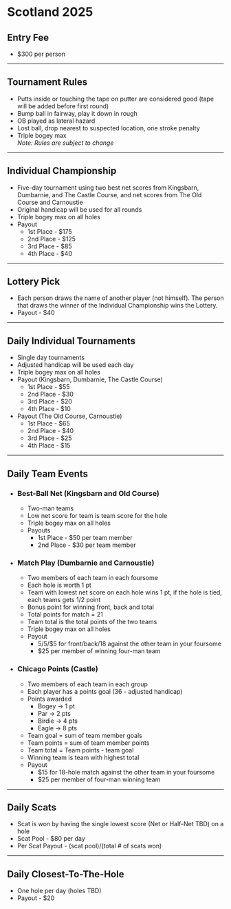 # Scotland 2025

## Entry Fee
- $300 per person

---

## Tournament Rules
- Putts inside or touching the tape on putter are considered good  (tape will be added before first round)
- Bump ball in fairway, play it down in rough
- OB played as lateral hazard
- Lost ball, drop nearest to suspected location, one stroke penalty
- Triple bogey max  
*Note: Rules are subject to change*

---

## Individual Championship
- Five-day tournament using two best net scores from Kingsbarn, Dumbarnie, and The Castle Course, and net scores from The Old Course and Carnoustie
- Original handicap will be used for all rounds
- Triple bogey max on all holes
- Payout
  - 1st Place - $175
  - 2nd Place - $125
  - 3rd Place - $85
  - 4th Place - $40

---

## Lottery Pick
- Each person draws the name of another player (not himself). The person that draws the winner of the Individual Championship wins the Lottery.
- Payout - $40

---

## Daily Individual Tournaments
- Single day tournaments
- Adjusted handicap will be used each day
- Triple bogey max on all holes
- Payout (Kingsbarn, Dumbarnie, The Castle Course)
  - 1st Place - $55
  - 2nd Place - $30
  - 3rd Place - $20
  - 4th Place - $10
- Payout (The Old Course, Carnoustie)
  - 1st Place - $65
  - 2nd Place - $40
  - 3rd Place - $25
  - 4th Place - $15

---

## Daily Team Events

- ### Best-Ball Net (Kingsbarn and Old Course)
  - Two-man teams
  - Low net score for team is team score for the hole
  - Triple bogey max on all holes
  - Payouts
    - 1st Place - $50 per team member
    - 2nd Place - $30 per team member

- ### Match Play (Dumbarnie and Carnoustie)
  - Two members of each team in each foursome
  - Each hole is worth 1 pt
  - Team with lowest net score on each hole wins 1 pt, if the hole is tied, each teams gets 1/2 point
  - Bonus point for winning front, back and total
  - Total points for match = 21
  - Team total is the total points of the two teams
  - Triple bogey max on all holes
  - Payout
    - $5/$5/$5 for front/back/18 against the other team in your foursome
    - $25 per member of winning four-man team

- ### Chicago Points (Castle)
  - Two members of each team in each group
  - Each player has a points goal (36 - adjusted handicap)
  - Points awarded
    - Bogey -> 1 pt
    - Par -> 2 pts
    - Birdie -> 4 pts
    - Eagle -> 8 pts
  - Team goal = sum of team member goals
  - Team points = sum of team member points
  - Team total = Team points - team goal
  - Winning team is team with highest total
  - Payout
    - $15 for 18-hole match against the other team in your foursome
    - $25 per member of four-man winning team

---

## Daily Scats
- Scat is won by having the single lowest score (Net or Half-Net TBD) on a hole
- Scat Pool - $80 per day
- Per Scat Payout - (scat pool)/(total # of scats won)

---

## Daily Closest-To-The-Hole
- One hole per day (holes TBD)
- Payout - $20


<!---
Handicap Adjustments
Handicaps will be adjusted each day, and the adjusted handicaps will be used for Daily Individual tournaments, Daily Team events, and Daily Scats. Adjusted handicaps will not be used for the five-day individual championship.
Adjusted Net (grading on the curve): The calculation of the adjusted handicap will be based on an adjusted net score for each round. The adjusted net score is the (net score) � (median net score for that round). For example, if the median net score for Day 1 is +2.  A net score of -1 would be adjusted to -3, a net score of +2 would be adjusted to zero, and a net score of +4 would be adjusted to +2.
- Day 1  
o Use original handicap
- Day 2 
o Adjustment = (Day 1 AdjNet)/ 4, rounded to nearest �. Note: Maximum adjustment is plus or minus 0.5
o Adjusted Handicap = Original handicap + adjustment
- Day 3
o Adjustment = Lowest of (Day 1 AdjNet, Day 2 AdjNet) / 4, rounded to nearest �. Note: Maximum adjustment is plus or minus 1
o Adjusted Handicap = Original handicap + adjustment
- Day 4
o Adjustment = Two Lowest (Day 1 AdjNet, Day 2 AdjNet, Day 3 AdjNet) / 4, rounded to nearest �. Note: Maximum adjustment is plus or minus 2
o Adjusted Handicap = Original handicap + adjustment
- Day 5
o Adjustment = Three Lowest (Day 1 AdjNet, Day 2 AdjNet, Day 3 AdjNet, Day 4 AdjNet) / 4, rounded to nearest �. Note: Maximum adjustment is plus or minus 3
o Adjusted Handicap = Original handicap + adjustment

--->
